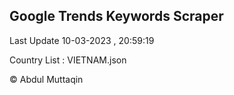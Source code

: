 

## Google Trends Keywords Scraper 
 
Last Update 10-03-2023 , 20:59:19

Country List :
VIETNAM.json



© Abdul Muttaqin 
